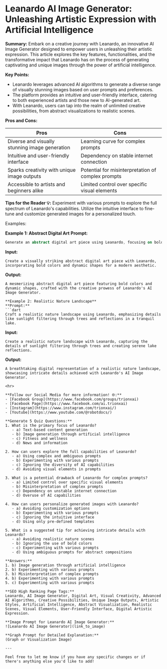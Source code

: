 # Leanardo AI Image Generator: Unleashing Artistic Expression with Artificial Intelligence

**Summary:**
Embark on a creative journey with Leanardo, an innovative AI Image Generator designed to empower users in unleashing their artistic expression. This article explores the key features, functionalities, and the transformative impact that Leanardo has on the process of generating captivating and unique images through the power of artificial intelligence.

**Key Points:**
- Leanardo leverages advanced AI algorithms to generate a diverse range of visually stunning images based on user prompts and preferences.
- The platform provides an intuitive and user-friendly interface, catering to both experienced artists and those new to AI-generated art.
- With Leanardo, users can tap into the realm of unlimited creative possibilities, from abstract visualizations to realistic scenes.

**Pros and Cons:**

| Pros                                          | Cons                                               |
| --------------------------------------------- | ---------------------------------------------------|
| Diverse and visually stunning image generation| Learning curve for complex prompts                  |
| Intuitive and user-friendly interface        | Dependency on stable internet connection           |
| Sparks creativity with unique image outputs    | Potential for misinterpretation of complex prompts |
| Accessible to artists and beginners alike      | Limited control over specific visual elements       |

**Tips for the Reader 💡:**
Experiment with various prompts to explore the full spectrum of Leanardo's capabilities. Utilize the intuitive interface to fine-tune and customize generated images for a personalized touch.

Examples:

**Example 1: Abstract Digital Art**
**Prompt:**
```dart
Generate an abstract digital art piece using Leanardo, focusing on bold colors and dynamic shapes.
```
**Input:**
```
Create a visually striking abstract digital art piece with Leanardo, incorporating bold colors and dynamic shapes for a modern aesthetic.
```
**Output:**
```
A mesmerizing abstract digital art piece featuring bold colors and dynamic shapes, crafted with the creative prowess of Leanardo's AI Image Generator.

**Example 2: Realistic Nature Landscape**
**Prompt:**
```dart
Craft a realistic nature landscape using Leanardo, emphasizing details like sunlight filtering through trees and reflections in a tranquil lake.
```
**Input:**
```
Create a realistic nature landscape with Leanardo, capturing the details of sunlight filtering through trees and creating serene lake reflections.
```
**Output:**
```
A breathtaking digital representation of a realistic nature landscape, showcasing intricate details achieved with Leanardo's AI Image Generator.

<hr>

**Follow our Social Media for more information! 🌐:**
- [Facebook Group](https://www.facebook.com/groups/trionxai)
- [Facebook Page](https://www.facebook.com/ai.trionxai)
- [Instagram](https://www.instagram.com/trionxai/)
- [Youtube](https://www.youtube.com/@robotdocs/)

**Generate 5 Quiz Questions:**
1. What is the primary focus of Leanardo?
   - a) Text-based content generation
   - b) Image generation through artificial intelligence
   - c) Fitness and wellness
   - d) News and information

2. How can users explore the full capabilities of Leanardo?
   - a) Using complex and ambiguous prompts
   - b) Experimenting with various prompts
   - c) Ignoring the diversity of AI capabilities
   - d) Avoiding visual elements in prompts

3. What is a potential drawback of Leanardo for complex prompts?
   - a) Limited control over specific visual elements
   - b) Misinterpretation of complex prompts
   - c) Dependency on unstable internet connection
   - d) Overuse of AI capabilities

4. How can users personalize generated images with Leanardo?
   - a) Avoiding customization options
   - b) Experimenting with various prompts
   - c) Ignoring the intuitive interface
   - d) Using only pre-defined templates

5. What is a suggested tip for achieving intricate details with Leanardo?
   - a) Avoiding realistic nature scenes
   - b) Ignoring the use of bold colors
   - c) Experimenting with various prompts
   - d) Using ambiguous prompts for abstract compositions

**Answers:**
1. b) Image generation through artificial intelligence
2. b) Experimenting with various prompts
3. b) Misinterpretation of complex prompts
4. b) Experimenting with various prompts
5. c) Experimenting with various prompts

**SEO High Ranking Page Tags:**
Leanardo, AI Image Generator, Digital Art, Visual Creativity, Advanced AI Algorithms, Creative Possibilities, Unique Image Outputs, Artistic Styles, Artificial Intelligence, Abstract Visualization, Realistic Scenes, Visual Elements, User-Friendly Interface, Digital Artistic Expression.

**Image Prompt for Leanardo AI Image Generator:**
![Leanardo AI Image Generator](link_to_image)

**Graph Prompt for Detailed Explanation:**
(Graph or Visualization Image)

---

Feel free to let me know if you have any specific changes or if there's anything else you'd like to add!